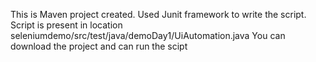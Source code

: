 This is Maven project created. Used Junit framework to write the script.
Script is present in location seleniumdemo/src/test/java/demoDay1/UiAutomation.java
You can download the project and can run the scipt
